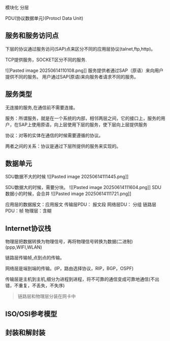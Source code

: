 模块化
分层

PDU(协议数据单元)(Protocl Data Unit)

## 服务和服务访问点
下层的协议通过服务访问(SAP)点来区分不同的应用层协议(talnet,ftp,http)。

TCP提供服务，SOCKET区分不同的服务.

![[Pasted image 20250614110108.png]]
服务提供者通过SAP（原语）来向用户提供不同的服务。
用户通过SAP(原语)来向服务者请求不同的服务。

## 服务类型

无连接的服务,在通信前不需要连接。

服务：所谓服务，就是在一个系统的内部，相邻两层之间，它的接口上，服务的用户，在SAP上使用原语，向上层使用下层的服务，使下层向上层提供服务

协议：对等的实体在通信的时候需要遵循的协议。

两者之间的关系：协议是通过下层所提供的服务来实现的。

## 数据单元

SDU数据不大的时候
![[Pasted image 20250614111445.png]]

SDU数据大的时候，需要分块。
![[Pasted image 20250614111604.png]]
SDU数据小的时候，会合并
![[Pasted image 20250614111721.png]]

应用层的数据报文：应用报文
传输层PDU： 报文段
网络层DU： 分组
链路层PDU：帧
物理层：含糊

## Internet协议栈

物理层把数据转换为物理信号，再将物理信号转换为数据(二进制)(ppp,WIFI,WLAN)

链路层传输帧,点到点的传输。

网络层是端到端的传输。(IP，路由选择协议，RIP，BGP，OSPF)

传输层是主机到主机,细分为进程到进程，将不可靠的通信变成可靠地通信(不出错，不重复，不丢失，不失序)

>链路层和物理层分装在网卡中

## ISO/OSI参考模型

## 封装和解封装

